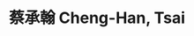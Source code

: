 ---
chinese_name: 蔡承翰
english_name: Cheng-Han, Tsai
title: 蔡承翰 Cheng-Han, Tsai
id: chenghantsai
collection: members
position: Part-time Research Assistant
type: part-time research assistant
department: 123
image_path: https://source.unsplash.com/collection/139386/600x600?a=.png
photo: bio-photo.jpg
blurb: 123
---